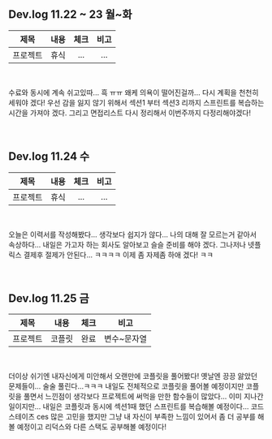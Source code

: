 ## Dev.log 11.22 ~ 23 월~화

  |제목|내용|체크|비고|
|:------:|:------:|:------:|:------:|
|프로젝트|휴식|...|...|


<br />

수료와 동시에 계속 쉬고있따... 흑 ㅠㅠ 왜케 의욕이 떨어진걸까... 다시 계획을 천천히 세워야 겠다! 우선 감을 잃지 않기 위해서 섹션1 부터 섹션3 리까지 스프린트를 복습하는 시간을 가져야 겠다. 그리고 면접리스트 다시 정리해서 이번주까지 다정리해야겠다!

<br>

## Dev.log 11.24 수

  |제목|내용|체크|비고|
|:------:|:------:|:------:|:------:|
|프로젝트|휴식|...|...|


<br />

오늘은 이력서를 작성해봤다... 생각보다 쉽지가 않다... 나의 대해 잘 모르는거 같아서 속상하다... 내일은 가고자 하는 회사도 알아보고 슬슬 준비를 해야 겠다. 그나저나 넷플릭스 결제후 절제가 안된다... ㅋㅋㅋㅋ 이제 좀 자제좀 하애 겠다! ㅋㅋ

<br>

## Dev.log 11.25 금

  |제목|내용|체크|비고|
|:------:|:------:|:------:|:------:|
|프로젝트|코플릿|완료|변수~문자열|


<br />

더이상 쉬기엔 내자신에게 미안해서 오랜만에 코플릿을 풀어봤다! 옛날엔 끙끙 앓았던 문제들이... 술술 풀린다...ㅋㅋㅋ 내일도 전체적으로 코플릿을 풀어볼 예정이지만 코플릿을 풀면서 느낀점이 생각보다 프로젝트에 써먹을 만한 함수들이 많았다... 이미 지나간 일이지만... 내일은 코플릿과 동시에 섹션1때 했던 스프린트를 복습해볼 예정이다... 코드스테이츠 ces 많은 고민을 했지만 그냥 내 자신이 부족한 느낌이 있어서 좀 더 공부를 해볼 예정이고 리덕스와 다른 스택도 공부해볼 예정이다!

<br>